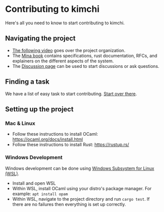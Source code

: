 # Contributing to kimchi

Here's all you need to know to start contributing to kimchi.

## Navigating the project

* [The following video]((https://www.youtube.com/watch?v=WUP54nqVedc)) goes over the project organization.
* The [Mina book](https://o1-labs.github.io/proof-systems/) contains specifications, rust documentation, RFCs, and explainers on the different aspects of the system.
* The [Discussion page](https://github.com/o1-labs/proof-systems/discussions) can be used to start discussions or ask questions.

## Finding a task

We have a list of easy task to start contributing. [Start over there](https://github.com/o1-labs/proof-systems/issues?q=is%3Aopen+is%3Aissue+label%3A%22easy+task+to+start+contributing%22).

## Setting up the project

### Mac & Linux

* Follow these instructions to install OCaml: https://ocaml.org/docs/install.html
* Follow these instructions to install Rust: https://rustup.rs/

### Windows Development

Windows development can be done using [Windows Subsystem for Linux (WSL)](https://docs.microsoft.com/en-us/windows/wsl/install).
* Install and open WSL
* Within WSL, install OCaml using your distro's package manager. For example: `apt install opam`
* Within WSL, navigate to the project directory and run `cargo test`. If there are no failures then everything is set up correctly.
